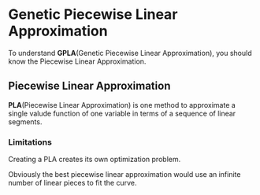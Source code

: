 # Genetic Piecewise Linear Approximation

To understand **GPLA**(Genetic Piecewise Linear Approximation), you should know the Piecewise Linear Approximation.

## Piecewise Linear Approximation

**PLA**(Piecewise Linear Approximation) is one method to approximate a single valude function of one variable in terms of a sequence of linear segments.


### Limitations

Creating a PLA creates its own optimization problem. 

Obviously the best piecewise linear approximation would use an infinite number of linear pieces to fit the curve.


